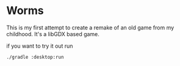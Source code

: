 # Worms

This is my first attempt to create a remake of an old game from my childhood.
It's a libGDX based game.

if you want to try it out run

```
./gradle :desktop:run
```
